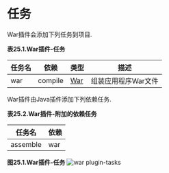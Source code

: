 # 任务

War插件会添加下列任务到项目.

**表25.1.War插件-任务**

任务名     | 依赖        |  类型 | 描述
--------- | ---------- | ---- | -----------
war | compile | [War](https://docs.gradle.org/current/dsl/org.gradle.api.tasks.bundling.War.html) | 组装应用程序War文件

War插件由Java插件添加下列依赖任务.

**表25.2.War插件-附加的依赖任务**

任务名    | 依赖
-------- | ------
assemble | war

**图25.1.War插件-任务**
![war plugin-tasks](https://docs.gradle.org/current/userguide/img/warPluginTasks.png)

